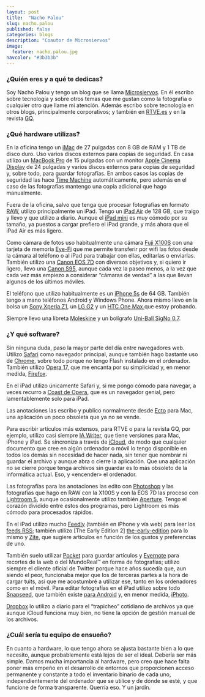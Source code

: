 ```yaml
---
layout: post
title:  "Nacho Palou"
slug: nacho.palou
published: false
categories: blogs
description: "Coautor de Microsiervos"
image:
  feature: nacho.palou.jpg
navcolor: "#3b3b3b"
---
```


### ¿Quién eres y a qué te dedicas?

Soy Nacho Palou y tengo un blog que se llama [Microsiervos][microsiervos]. En él
escribo sobre tecnología y sobre otros temas que me gustan como la fotografía o
cualquier otro  que llame mi atención. Además escribo sobre tecnología en otros
blogs, principalmente corporativos; y también en [RTVE.es][rtve] y en la revista
[GQ][gq-nacho-palou].

[microsiervos]: http://www.microsiervos.com/
[rtve]: http://www.rtve.es/
[gq-nacho-palou]: http://www.revistagq.com/autor/nacho-palou/40

### ¿Qué hardware utilizas?

En la oficina tengo un [iMac][imac] de 27 pulgadas con 8 GB de RAM y 1 TB de
disco duro. Uso varios discos externos para copias de seguridad. En casa utilizo
un [MacBook Pro][macbook-pro] de 15 pulgadas con un monitor [Apple Cinema
Display][apple-display] de 24 pulgadas y varios discos externos para copias de
seguridad y, sobre todo, para guardar fotografías. En ambos casos las copias de
seguridad las hace [Time Machine][time-machine] automáticamente, pero además en
el caso de las fotografías mantengo una copia adicional que hago manualmente.

Fuera de la oficina, salvo que tenga que procesar fotografías en formato
[RAW][raw], utilizo principalmente un iPad. Tengo un [iPad Air][ipad-air] de 128
GB, que traigo y llevo y que utilizo a diario. Aunque el [iPad mini][ipad-mini]
es muy cómodo por su tamaño, ya puestos a cargar prefiero el iPad grande, y más
ahora que el iPad Air es más ligero.

Como cámara de fotos uso habitualmente una cámara [Fuji X100S][fuji-x100s] con
una tarjeta de  memoria [Eye-Fi][eye-fi] que me permite transferir por wifi las
fotos desde la cámara al  teléfono o al iPad para trabajar con ellas, editarlas
o enviarlas. También utilizo una [Canon EOS 7D][canon-eos-7d] con diversos
objetivos y, si quiero ir ligero, llevo una  [Canon S95][canon-s95], aunque cada
vez la paseo menos, a la vez que cada vez más empiezo a  considerar “cámaras de
verdad” a las que llevan algunos de los últimos móviles.

El teléfono que utilizo habitualmente es un [iPhone 5s][iphone-5s] de 64 GB.
También tengo a mano teléfonos Android y Windows Phone. Ahora mismo llevo en la
bolsa un [Sony Xperia Z1][sony-xperia-z1], un [LG G2][lg-g2] y un [HTC One Max
][htc-one-max] que estoy probando.

Siempre llevo una libreta [Moleskine][moleskine] y un bolígrafo [Uni-Ball SigNo
0.7][uniball-signo-0.7].

[imac]: http://www.apple.com/es/imac/
[macbook-pro]: http://www.apple.com/es/macbook-pro/
[apple-display]: http://www.apple.com/es/displays/
[time-machine]: http://en.wikipedia.org/wiki/Time_Machine_(OS_X)
[raw]: http://es.wikipedia.org/wiki/RAW_(formato)
[ipad-air]: http://www.apple.com/es/ipad-air/
[ipad-mini]: http://www.apple.com/es/ipad-mini/
[fuji-x100s]: http://www.fujifilm.com/products/digital_cameras/x/fujifilm_x100s/
[eye-fi]: http://www.eye.fi/
[canon-eos-7d]: http://www.canon.es/For_Home/Product_Finder/Cameras/Digital_SLR/EOS_7D/
[canon-s95]: http://www.canon.es/For_Home/Product_Finder/Cameras/Digital_Camera/PowerShot/PowerShot_S95/
[iphone-5s]: http://www.apple.com/es/iphone-5s/
[sony-xperia-z1]: http://www.sony.es/product/smartphones/xperia-z1
[lg-g2]: http://www.lg.com/es/telefonos-moviles/lg-G2-D802-Blanco
[htc-one-max]: http://www.htc.com/es/smartphones/htc-one-max/
[moleskine]: http://www.moleskine.com/es/
[uniball-signo-0.7]: http://www.amazon.co.uk/Uni-ball-UM151S-Rollerball-Comfort-UM151BLK/dp/B000NJUP5S

### ¿Y qué software?

Sin ninguna duda, paso la mayor parte del día entre navegadores web. Utilizo
[Safari][safari] como navegador principal, aunque también hago bastante uso de
[Chrome][chrome], sobre todo porque no tengo Flash instalado en el  ordenador.
También utilizo [Opera 17][opera], que me encanta por su  simplicidad y, en
menor medida, [Firefox][firefox].

En el iPad utilizo únicamente Safari y, si me pongo cómodo para navegar, a veces 
recurro a [Coast de Opera][coast-by-opera], que es un navegador genial, 
pero lamentablemente solo para iPad.

Las anotaciones las escribo y publico normalmente desde [Ecto][ecto] para Mac, 
una aplicación un poco obsoleta que ya no se vende.

Para escribir artículos más extensos, para RTVE o para la revista GQ, por
ejemplo, utilizo casi siempre [IA Writer][ia-writer], que tiene  versiones para
Mac, iPhone y iPad. Se sincroniza a través de [iCloud][icloud], de modo que
cualquier documento que cree en algún ordenador o móvil lo tengo disponible en
todos los demás sin necesidad de hacer nada, sin tener que nombrar ni guardar el
archivo y aunque abra o cierre la aplicación. Que una aplicación no se cierre
porque tenga archivos sin guardar es lo más obsoleto de la informática actual.
Eso, y «encender» el ordenador.

Las fotografías para las anotaciones las edito con [Photoshop][photoshop] y las
fotografías  que hago en RAW con la X100S y con la EOS 7D las proceso con
[Lightroom 5][lightroom], aunque ocasionalmente utilizo también
[Aperture][aperture]. Tengo el corazón dividido entre estos dos programas, pero
Lightroom es más cómodo para procesados rápidos.

En el iPad utilizo mucho [Feedly][feedly] (también en iPhone y vía web) para
leer los  [feeds RSS][rss]; también utilizo [The Early Edition 2]
[the-early-edition] para lo mismo y [Zite][zite], que sugiere  artículos en
función de los gustos y preferencias de uno.

También suelo utilizar [Pocket][pocket] para guardar artículos y
[Evernote][evernote] para recortes de  la web o del MundoReal™ en forma de
fotografías; utilizo siempre el cliente oficial de Twitter porque hace años
sucedía que, aun siendo el peor, funcionaba  mejor que los de terceras partes a
la hora de cargar tuits, así que me  acostumbré a utilizar ese, tanto en los
ordenadores como en el móvil. Para editar fotografías en el iPad utilizo sobre
todo [Snapseed][snapseed], que también existe [para Android][snapseed-android]
y, en menor medida, [iPhoto][iphoto].

[Dropbox][dropbox] lo utilizo a diario para el “trapicheo” cotidiano de archivos
ya que aunque iCloud funciona muy bien, no tiene la opción de gestión manual de
los archivos.

[safari]: http://www.apple.com/es/safari/
[chrome]: https://www.google.com/intl/es/chrome/browser/
[opera]: http://www.opera.com/es
[firefox]: http://www.mozilla.org/es-ES/firefox/
[coast-by-opera]: http://coastbyopera.com/es
[ecto]: http://illuminex.com/ecto/
[ia-writer]: http://www.iawriter.com/
[icloud]: http://www.apple.com/es/icloud/
[photoshop]: http://www.photoshop.com/
[lightroom]: http://www.adobe.com/es/products/photoshop-lightroom.html
[aperture]: http://www.apple.com/es/aperture/
[feedly]: http://www.feedly.com
[rss]: http://es.wikipedia.org/wiki/RSS
[the-early-edition]: http://www.glasshouseapps.com/the-early-edition/
[zite]: http://zite.com/
[pocket]: http://getpocket.com/
[evernote]: https://evernote.com/intl/es/
[snapseed]: https://itunes.apple.com/ES/app/snapseed/id439438619
[snapseed-android]: https://play.google.com/store/apps/details?id=com.niksoftware.snapseed
[iphoto]: http://www.apple.com/es/mac/iphoto/
[dropbox]: http://www.dropbox.com

### ¿Cuál sería tu equipo de ensueño?

En cuanto a hardware, lo que tengo ahora se ajusta bastante bien a lo que 
necesito, aunque probablemente está lejos de ser el ideal. Debería ser más 
simple. Damos mucha importancia al hardware, pero creo que hace falta poner más 
empeño en el desarrollo de entornos que proporcionen acceso permanente y 
constante a todo el inventario binario de cada uno, independientemente del 
ordenador que se utilice y de dónde se esté, y que funcione de forma 
transparente. Querría eso. Y un jardín.